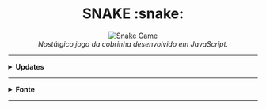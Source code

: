 <h1 align="center">SNAKE :snake:</h1>

<p align="center">
  <a href="https://lucasrmagalhaes.github.io/snake-js/">
    <img 
         src="https://github.com/lucasrmagalhaes/snake-js/blob/master/img/snake.gif?raw=true" 
         alt="Snake Game" 
    />
  </a>
  <br />
  <i>Nostálgico jogo da cobrinha desenvolvido em JavaScript.</i>
</p>

<hr />

<details>
  
  <summary><strong>Updates</strong></summary>
  
  <br />
  
  <ol>
    <li>Alterado a cor de background;</li>
    <li>Adicionado espaçamento entre os quadrados da cobrinha; e</li>
    <li>Fix pelo <a href="https://github.com/roanrobersson">@roanrobersson</a> - Cobrinha deixou de sumir durante teletransporte + keydown.</li>
  </ol>

</details>

<hr />

<details>
  
  <summary><strong>Fonte</strong></summary>
  
  <br />
  
  <p align="left">
    Plataforma: <a href="https://web.digitalinnovation.one/home">Digital Innovation One</a> <br /> 
    Desafio: <a href="https://web.digitalinnovation.one/course/desafio-pratico-recriando-o-jogo-da-cobrinha-com-javascript/learning/66d83831-bae1-45f7-b2ea-af7d64d5d4f5?back=/track/desenvolvedor-front-end-reactjs&bootcamp_id=abf8f19f-691b-4dac-a14a-11ddcf3a14cd">Recriando o Jogo da Cobrinha com JavaScript</a>
  </p>
  
</details>

<hr />
